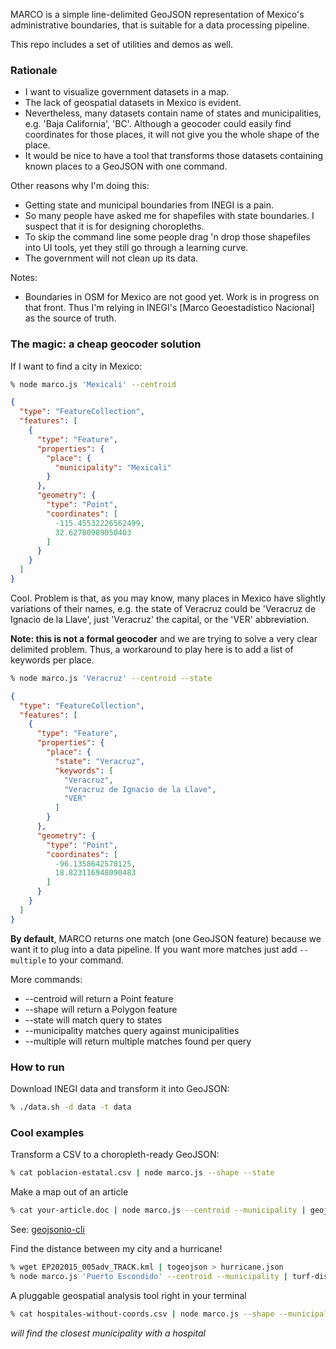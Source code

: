 MARCO is a simple line-delimited GeoJSON representation of Mexico's administrative boundaries, that is suitable for a data processing pipeline.

This repo includes a set of utilities and demos as well.

### Rationale

- I want to visualize government datasets in a map.
- The lack of geospatial datasets in Mexico is evident.
- Nevertheless, many datasets contain name of states and municipalities, e.g. 'Baja California', 'BC'. Although a geocoder could easily find coordinates for those places, it will not give you the whole shape of the place.
- It would be nice to have a tool that transforms those datasets containing known places to a GeoJSON with one command.

Other reasons why I'm doing this:

- Getting state and municipal boundaries from INEGI is a pain.
- So many people have asked me for shapefiles with state boundaries. I suspect that it is for designing choropleths.
- To skip the command line some people drag 'n drop those shapefiles into UI tools, yet they still go through a learning curve.
- The government will not clean up its data.

Notes:

- Boundaries in OSM for Mexico are not good yet. Work is in progress on that front. Thus I'm relying in INEGI's [Marco Geoestadístico Nacional] as the source of truth.

### The magic: a cheap geocoder solution

If I want to find a city in Mexico:

```bash
% node marco.js 'Mexicali' --centroid
```

```json
{
  "type": "FeatureCollection",
  "features": [
    {
      "type": "Feature",
      "properties": {
        "place": {
          "municipality": "Mexicali"
        }
      },
      "geometry": {
        "type": "Point",
        "coordinates": [
          -115.45532226562499,
          32.62780989050403
        ]
      }
    }
  ]
}
```

Cool. Problem is that, as you may know, many places in Mexico have slightly variations of their names, e.g. the state of Veracruz could be 'Veracruz de Ignacio de la Llave', just 'Veracruz' the capital, or the 'VER' abbreviation.

**Note: this is not a formal geocoder** and we are trying to solve a very clear delimited problem. Thus, a workaround to play here is to add a list of keywords per place.

```bash
% node marco.js 'Veracruz' --centroid --state
```

```json
{
  "type": "FeatureCollection",
  "features": [
    {
      "type": "Feature",
      "properties": {
        "place": {
          "state": "Veracruz",
          "keywords": [
            "Veracruz",
            "Veracruz de Ignacio de la Llave",
            "VER"
          ]
        }
      },
      "geometry": {
        "type": "Point",
        "coordinates": [
          -96.1358642578125,
          18.823116948090483
        ]
      }
    }
  ]
}
```

**By default**, MARCO returns one match (one GeoJSON feature) because we want it to plug into a data pipeline. If you want more matches just add `--multiple` to your command.

More commands:

* --centroid will return a Point feature
* --shape will return a Polygon feature
* --state will match query to states
* --municipality matches query against municipalities
* --multiple will return multiple matches found per query

### How to run

Download INEGI data and transform it into GeoJSON:

```bash
% ./data.sh -d data -t data
```

### Cool examples

Transform a CSV to a choropleth-ready GeoJSON:

```bash
% cat poblacion-estatal.csv | node marco.js --shape --state
```

Make a map out of an article

```bash
% cat your-article.doc | node marco.js --centroid --municipality | geojsonio
```

See: [geojsonio-cli](https://github.com/mapbox/geojsonio-cli)

Find the distance between my city and a hurricane!

```bash
% wget EP202015_005adv_TRACK.kml | togeojson > hurricane.json
% node marco.js 'Puerto Escondido' --centroid --municipality | turf-distance hurricane.json
```

A pluggable geospatial analysis tool right in your terminal
```bash
% cat hospitales-without-coords.csv | node marco.js --shape --municipality | turf-distance $MY_LOCATION
```
_will find the closest municipality with a hospital_
